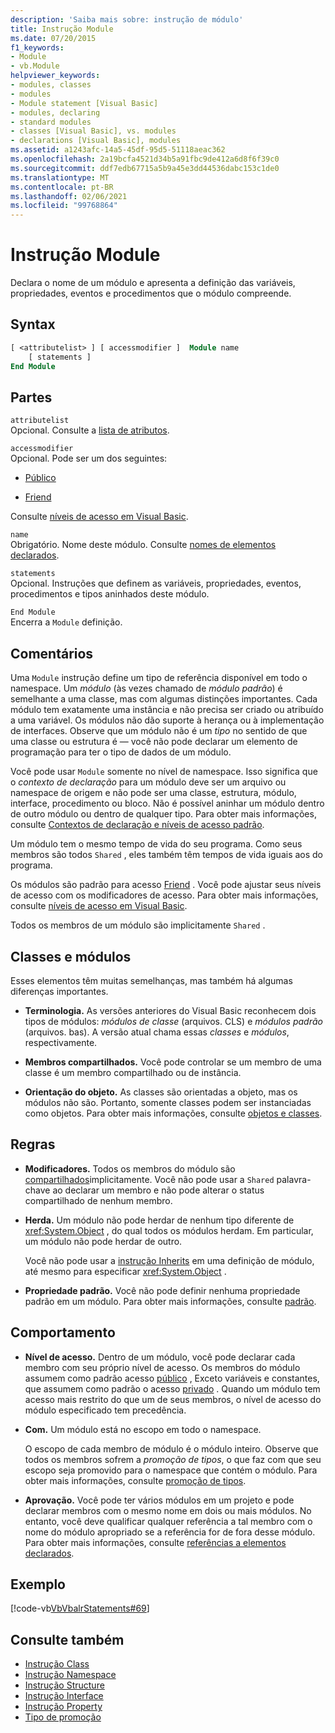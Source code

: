 ```yaml
---
description: 'Saiba mais sobre: instrução de módulo'
title: Instrução Module
ms.date: 07/20/2015
f1_keywords:
- Module
- vb.Module
helpviewer_keywords:
- modules, classes
- modules
- Module statement [Visual Basic]
- modules, declaring
- standard modules
- classes [Visual Basic], vs. modules
- declarations [Visual Basic], modules
ms.assetid: a1243afc-14a5-45df-95d5-51118aeac362
ms.openlocfilehash: 2a19bcfa4521d34b5a91fbc9de412a6d8f6f39c0
ms.sourcegitcommit: ddf7edb67715a5b9a45e3dd44536dabc153c1de0
ms.translationtype: MT
ms.contentlocale: pt-BR
ms.lasthandoff: 02/06/2021
ms.locfileid: "99768864"
---
```

# <a name="module-statement"></a>Instrução Module

Declara o nome de um módulo e apresenta a definição das variáveis, propriedades, eventos e procedimentos que o módulo compreende.

## <a name="syntax"></a>Syntax

```vb
[ <attributelist> ] [ accessmodifier ]  Module name
    [ statements ]
End Module
```

## <a name="parts"></a>Partes

`attributelist`  
Opcional. Consulte a [lista de atributos](attribute-list.md).

`accessmodifier`  
Opcional. Pode ser um dos seguintes:

- [Público](../modifiers/public.md)

- [Friend](../modifiers/friend.md)

Consulte [níveis de acesso em Visual Basic](../../programming-guide/language-features/declared-elements/access-levels.md).

`name`  
Obrigatório. Nome deste módulo. Consulte [nomes de elementos declarados](../../programming-guide/language-features/declared-elements/declared-element-names.md).

`statements`  
Opcional. Instruções que definem as variáveis, propriedades, eventos, procedimentos e tipos aninhados deste módulo.

`End Module`  
Encerra a `Module` definição.

## <a name="remarks"></a>Comentários

Uma `Module` instrução define um tipo de referência disponível em todo o namespace. Um *módulo* (às vezes chamado de *módulo padrão*) é semelhante a uma classe, mas com algumas distinções importantes. Cada módulo tem exatamente uma instância e não precisa ser criado ou atribuído a uma variável. Os módulos não dão suporte à herança ou à implementação de interfaces. Observe que um módulo não é um *tipo* no sentido de que uma classe ou estrutura é — você não pode declarar um elemento de programação para ter o tipo de dados de um módulo.

Você pode usar `Module` somente no nível de namespace. Isso significa que o *contexto de declaração* para um módulo deve ser um arquivo ou namespace de origem e não pode ser uma classe, estrutura, módulo, interface, procedimento ou bloco. Não é possível aninhar um módulo dentro de outro módulo ou dentro de qualquer tipo. Para obter mais informações, consulte [Contextos de declaração e níveis de acesso padrão](declaration-contexts-and-default-access-levels.md).

Um módulo tem o mesmo tempo de vida do seu programa. Como seus membros são todos `Shared` , eles também têm tempos de vida iguais aos do programa.

Os módulos são padrão para acesso [Friend](../modifiers/friend.md) . Você pode ajustar seus níveis de acesso com os modificadores de acesso. Para obter mais informações, consulte [níveis de acesso em Visual Basic](../../programming-guide/language-features/declared-elements/access-levels.md).

Todos os membros de um módulo são implicitamente `Shared` .

## <a name="classes-and-modules"></a>Classes e módulos

Esses elementos têm muitas semelhanças, mas também há algumas diferenças importantes.

- **Terminologia.** As versões anteriores do Visual Basic reconhecem dois tipos de módulos: *módulos de classe* (arquivos. CLS) e *módulos padrão* (arquivos. bas). A versão atual chama essas *classes* e *módulos*, respectivamente.

- **Membros compartilhados.** Você pode controlar se um membro de uma classe é um membro compartilhado ou de instância.

- **Orientação do objeto.** As classes são orientadas a objeto, mas os módulos não são. Portanto, somente classes podem ser instanciadas como objetos. Para obter mais informações, consulte [objetos e classes](../../programming-guide/language-features/objects-and-classes/index.md).

## <a name="rules"></a>Regras

- **Modificadores.** Todos os membros do módulo são [compartilhados](../modifiers/shared.md)implicitamente. Você não pode usar a `Shared` palavra-chave ao declarar um membro e não pode alterar o status compartilhado de nenhum membro.

- **Herda.** Um módulo não pode herdar de nenhum tipo diferente de <xref:System.Object> , do qual todos os módulos herdam. Em particular, um módulo não pode herdar de outro.

  Você não pode usar a [instrução Inherits](inherits-statement.md) em uma definição de módulo, até mesmo para especificar <xref:System.Object> .

- **Propriedade padrão.** Você não pode definir nenhuma propriedade padrão em um módulo. Para obter mais informações, consulte [padrão](../modifiers/default.md).

## <a name="behavior"></a>Comportamento

- **Nível de acesso.** Dentro de um módulo, você pode declarar cada membro com seu próprio nível de acesso. Os membros do módulo assumem como padrão acesso [público](../modifiers/public.md) , Exceto variáveis e constantes, que assumem como padrão o acesso [privado](../modifiers/private.md) . Quando um módulo tem acesso mais restrito do que um de seus membros, o nível de acesso do módulo especificado tem precedência.

- **Com.** Um módulo está no escopo em todo o namespace.

  O escopo de cada membro de módulo é o módulo inteiro. Observe que todos os membros sofrem a *promoção de tipos*, o que faz com que seu escopo seja promovido para o namespace que contém o módulo. Para obter mais informações, consulte [promoção de tipos](../../programming-guide/language-features/declared-elements/type-promotion.md).

- **Aprovação.** Você pode ter vários módulos em um projeto e pode declarar membros com o mesmo nome em dois ou mais módulos. No entanto, você deve qualificar qualquer referência a tal membro com o nome do módulo apropriado se a referência for de fora desse módulo. Para obter mais informações, consulte [referências a elementos declarados](../../programming-guide/language-features/declared-elements/references-to-declared-elements.md).

## <a name="example"></a>Exemplo

[!code-vb[VbVbalrStatements#69](~/samples/snippets/visualbasic/VS_Snippets_VBCSharp/VbVbalrStatements/VB/Class1.vb#69)]

## <a name="see-also"></a>Consulte também

- [Instrução Class](class-statement.md)
- [Instrução Namespace](namespace-statement.md)
- [Instrução Structure](structure-statement.md)
- [Instrução Interface](interface-statement.md)
- [Instrução Property](property-statement.md)
- [Tipo de promoção](../../programming-guide/language-features/declared-elements/type-promotion.md)
